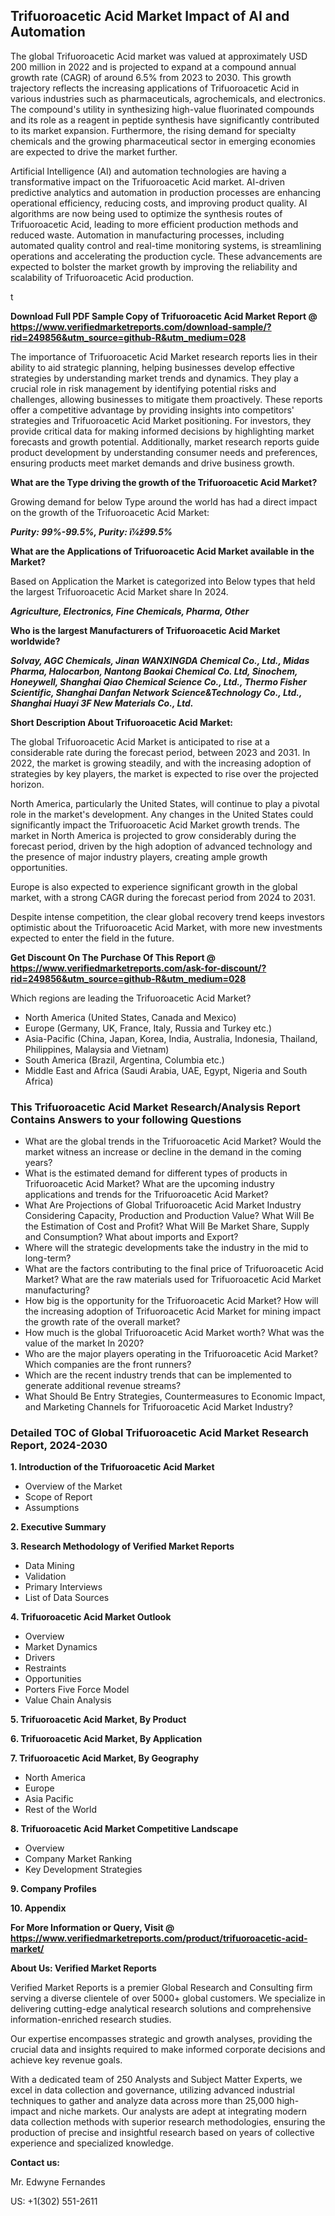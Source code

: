<h2>Trifuoroacetic Acid Market Impact of AI and Automation</h2><p>The global Trifuoroacetic Acid market was valued at approximately USD 200 million in 2022 and is projected to expand at a compound annual growth rate (CAGR) of around 6.5% from 2023 to 2030. This growth trajectory reflects the increasing applications of Trifuoroacetic Acid in various industries such as pharmaceuticals, agrochemicals, and electronics. The compound's utility in synthesizing high-value fluorinated compounds and its role as a reagent in peptide synthesis have significantly contributed to its market expansion. Furthermore, the rising demand for specialty chemicals and the growing pharmaceutical sector in emerging economies are expected to drive the market further.</p><p>Artificial Intelligence (AI) and automation technologies are having a transformative impact on the Trifuoroacetic Acid market. AI-driven predictive analytics and automation in production processes are enhancing operational efficiency, reducing costs, and improving product quality. AI algorithms are now being used to optimize the synthesis routes of Trifuoroacetic Acid, leading to more efficient production methods and reduced waste. Automation in manufacturing processes, including automated quality control and real-time monitoring systems, is streamlining operations and accelerating the production cycle. These advancements are expected to bolster the market growth by improving the reliability and scalability of Trifuoroacetic Acid production.</p>t</p><p id="" class=""><strong>Download Full PDF Sample Copy of Trifuoroacetic Acid Market Report @ <a href="https://www.verifiedmarketreports.com/download-sample/?rid=249856&utm_source=github-R&utm_medium=028" target="_blank">https://www.verifiedmarketreports.com/download-sample/?rid=249856&utm_source=github-R&utm_medium=028</a></strong></p><p>The importance of&nbsp;Trifuoroacetic Acid Market research reports lies in their ability to aid strategic planning, helping businesses develop effective strategies by understanding market trends and dynamics. They play a crucial role in risk management by identifying potential risks and challenges, allowing businesses to mitigate them proactively. These reports offer a competitive advantage by providing insights into competitors' strategies and Trifuoroacetic Acid Market positioning. For investors, they provide critical data for making informed decisions by highlighting market forecasts and growth potential. Additionally, market research reports guide product development by understanding consumer needs and preferences, ensuring products meet market demands and drive business growth.</p><p><strong>What are the&nbsp;Type driving the growth of the Trifuoroacetic Acid Market?</strong></p><p id="" class="">Growing demand for below Type around the world has had a direct impact on the growth of the Trifuoroacetic Acid Market:</p><em><strong>Purity: 99%-99.5%, Purity: ï¼ž99.5%</strong></em></p><strong>What are the&nbsp;Applications&nbsp;of Trifuoroacetic Acid Market available in the Market?</strong></p><p id="" class="">Based on Application the Market is categorized into Below types that held the largest Trifuoroacetic Acid Market share In 2024.</p><em><strong>Agriculture, Electronics, Fine Chemicals, Pharma, Other</strong></em></p><strong>Who is the largest Manufacturers of Trifuoroacetic Acid Market worldwide?</strong></p><p><em><strong>Solvay, AGC Chemicals, Jinan WANXINGDA Chemical Co., Ltd., Midas Pharma, Halocarbon, Nantong Baokai Chemical Co. Ltd, Sinochem, Honeywell, Shanghai Qiao Chemical Science Co., Ltd., Thermo Fisher Scientific, Shanghai Danfan Network Science&Technology Co., Ltd., Shanghai Huayi 3F New Materials Co., Ltd.</strong></em></p><p id="" class=""><strong>Short Description About Trifuoroacetic Acid Market:</strong></p><p>The global Trifuoroacetic Acid Market is anticipated to rise at a considerable rate during the forecast period, between 2023 and 2031. In 2022, the market is growing steadily, and with the increasing adoption of strategies by key players, the market is expected to rise over the projected horizon.</p><p>North America, particularly the United States, will continue to play a pivotal role in the market's development. Any changes in the United States could significantly impact the Trifuoroacetic Acid Market growth trends. The market in North America is projected to grow considerably during the forecast period, driven by the high adoption of advanced technology and the presence of major industry players, creating ample growth opportunities.</p><p>Europe is also expected to experience significant growth in the global market, with a strong CAGR during the forecast period from 2024 to 2031.</p><p>Despite intense competition, the clear global recovery trend keeps investors optimistic about the Trifuoroacetic Acid Market, with more new investments expected to enter the field in the future.</p><p id="" class=""><strong>Get Discount On The Purchase Of This Report @ <a href="https://www.verifiedmarketreports.com/ask-for-discount/?rid=249856&utm_source=github-R&utm_medium=028" target="_blank">https://www.verifiedmarketreports.com/ask-for-discount/?rid=249856&utm_source=github-R&utm_medium=028</a></strong></p>Which regions are leading the Trifuoroacetic Acid Market?</p><ul><li>North America (United States, Canada and Mexico)</li><li>Europe (Germany, UK, France, Italy, Russia and Turkey etc.)</li><li>Asia-Pacific (China, Japan, Korea, India, Australia, Indonesia, Thailand, Philippines, Malaysia and Vietnam)</li><li>South America (Brazil, Argentina, Columbia etc.)</li><li>Middle East and Africa (Saudi Arabia, UAE, Egypt, Nigeria and South Africa)</li></ul><h3 id="" class="">This Trifuoroacetic Acid Market Research/Analysis Report Contains Answers to your following Questions</h3><ul><li>What are the global trends in the Trifuoroacetic Acid Market? Would the market witness an increase or decline in the demand in the coming years?</li><li>What is the estimated demand for different types of products in Trifuoroacetic Acid Market? What are the upcoming industry applications and trends for the Trifuoroacetic Acid Market?</li><li>What Are Projections of Global Trifuoroacetic Acid Market Industry Considering Capacity, Production and Production Value? What Will Be the Estimation of Cost and Profit? What Will Be Market Share, Supply and Consumption? What about imports and Export?</li><li>Where will the strategic developments take the industry in the mid to long-term?</li><li>What are the factors contributing to the final price of Trifuoroacetic Acid Market? What are the raw materials used for Trifuoroacetic Acid Market manufacturing?</li><li>How big is the opportunity for the Trifuoroacetic Acid Market? How will the increasing adoption of Trifuoroacetic Acid Market for mining impact the growth rate of the overall market?</li><li>How much is the global Trifuoroacetic Acid Market worth? What was the value of the market In 2020?</li><li>Who are the major players operating in the Trifuoroacetic Acid Market? Which companies are the front runners?</li><li>Which are the recent industry trends that can be implemented to generate additional revenue streams?</li><li>What Should Be Entry Strategies, Countermeasures to Economic Impact, and Marketing Channels for Trifuoroacetic Acid Market Industry?</li></ul><h3 id="" class="">Detailed TOC of Global Trifuoroacetic Acid Market Research Report, 2024-2030</h3><p id="" class=""><strong>1. Introduction of the Trifuoroacetic Acid Market</strong></p><ul><li>Overview of the Market</li><li>Scope of Report</li><li>Assumptions</li></ul><p id="" class=""><strong>2. Executive Summary</strong></p><p id="" class=""><strong>3. Research Methodology of Verified Market Reports</strong></p><ul><li>Data Mining</li><li>Validation</li><li>Primary Interviews</li><li>List of Data Sources</li></ul><p id="" class=""><strong>4. Trifuoroacetic Acid Market Outlook</strong></p><ul><li>Overview</li><li>Market Dynamics</li><li>Drivers</li><li>Restraints</li><li>Opportunities</li><li>Porters Five Force Model</li><li>Value Chain Analysis</li></ul><p id="" class=""><strong>5. Trifuoroacetic Acid Market, By Product</strong></p><p id="" class=""><strong>6. Trifuoroacetic Acid Market, By Application</strong></p><p id="" class=""><strong>7. Trifuoroacetic Acid Market, By Geography</strong></p><ul><li>North America</li><li>Europe</li><li>Asia Pacific</li><li>Rest of the World</li></ul><p id="" class=""><strong>8. Trifuoroacetic Acid Market Competitive Landscape</strong></p><ul><li>Overview</li><li>Company Market Ranking</li><li>Key Development Strategies</li></ul><p id="" class=""><strong>9. Company Profiles</strong></p><p id="" class=""><strong>10. Appendix</strong></p><p id="" class=""><strong>For More Information or Query, Visit @ <a href="https://www.verifiedmarketreports.com/product/trifuoroacetic-acid-market/" target="_blank">https://www.verifiedmarketreports.com/product/trifuoroacetic-acid-market/</a></strong></p><p id="" class=""><strong>About Us: Verified Market Reports</strong></p><p id="" class="">Verified Market Reports is a premier Global Research and Consulting firm serving a diverse clientele of over 5000+ global customers. We specialize in delivering cutting-edge analytical research solutions and comprehensive information-enriched research studies.</p><p id="" class="">Our expertise encompasses strategic and growth analyses, providing the crucial data and insights required to make informed corporate decisions and achieve key revenue goals.</p><p id="" class="">With a dedicated team of 250 Analysts and Subject Matter Experts, we excel in data collection and governance, utilizing advanced industrial techniques to gather and analyze data across more than 25,000 high-impact and niche markets. Our analysts are adept at integrating modern data collection methods with superior research methodologies, ensuring the production of precise and insightful research based on years of collective experience and specialized knowledge.</p><p id="" class=""><strong>Contact us:</strong></p><p id="" class="">Mr. Edwyne Fernandes</p><p id="" class="">US: +1(302) 551-2611</p>